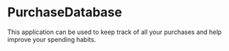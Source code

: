 # PurchaseDatabase
This application can be used to keep track of all your purchases and help improve your spending habits.
